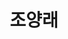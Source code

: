 ---
layout: hubs
key: Q56805535
title: 조양래
name: 조양래
image: 
description: 대한민국의 기업가, 한국타이어월드와이드 회장
score: 0.00011411411411411411
degree: 4
---